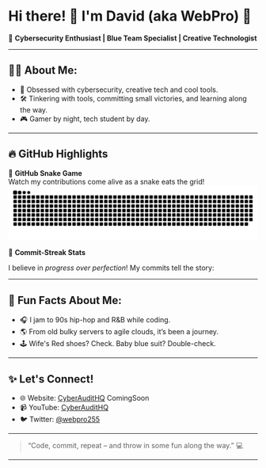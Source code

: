# Hi there! 👋 I'm David (aka WebPro) 🚀

🎩 **Cybersecurity Enthusiast | Blue Team Specialist | Creative Technologist**

---

## 🧑‍💻 About Me:
- 🌟 Obsessed with cybersecurity, creative tech and cool tools.
- 🛠️ Tinkering with tools, committing small victories, and learning along the way.
- 🎮 Gamer by night, tech student by day.

---

## 🔥 GitHub Highlights

🐍 **GitHub Snake Game**  
Watch my contributions come alive as a snake eats the grid!
![GitHub Snake Game](./dist/github-snake.svg)

🎯 **Commit-Streak Stats**

I believe in *progress over perfection*! My commits tell the story:


---

## 🎉 Fun Facts About Me:
- 🎧 I jam to 90s hip-hop and R&B while coding.
- 🌎 From old bulky servers to agile clouds, it’s been a journey.
- 🕹️ Wife's Red shoes? Check. Baby blue suit? Double-check.

---

## ✨ Let's Connect!
- 🌐 Website: [CyberAuditHQ](https://cyberaudithq.com) ComingSoon
- 📹 YouTube: [CyberAuditHQ](https://www.youtube.com/@cyberaudithq)
- 🐦 Twitter: [@webpro255](https://twitter.com/webpro255)

---

> “Code, commit, repeat – and throw in some fun along the way.” 💻

---





